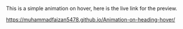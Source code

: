 This is a simple animation on hover, here is the live link for the preview. 

https://muhammadfaizan5478.github.io/Animation-on-heading-hover/
